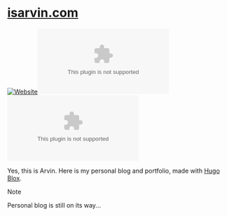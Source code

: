 # [isarvin.com](https://isarvin.com)

[![Website](https://img.shields.io/website?label=isarvin.com&url=https%3A%2F%2Fisarvin.com)](https://isarvin.com/)![GitHub commit activity](https://img.shields.io/github/commit-activity/m/ArvinZJC/isarvin.com)
[![GitHub](https://img.shields.io/github/license/ArvinZJC/isarvin.com)](./LICENCE)

Yes, this is Arvin. Here is my personal blog and portfolio, made with [Hugo Blox](https://hugoblox.com/).

> [!NOTE]
>
> Personal blog is still on its way...
